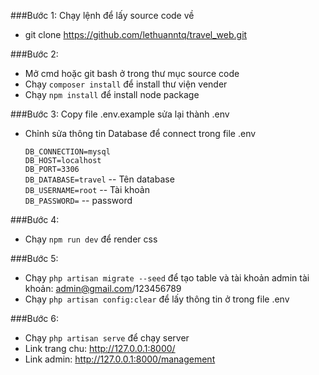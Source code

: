 
###Bước 1: 
Chạy lệnh để lấy source code về
- git clone https://github.com/lethuanntq/travel_web.git

###Bước 2: 
  - Mở cmd hoặc git bash ở trong thư mục source code
  - Chạy `composer install` để install thư viện vender
  - Chạy `npm install` để install node package   
   
   
###Bước 3: 
Copy file .env.example sửa lại thành .env
  - Chỉnh sửa thông tin Database để connect trong file .env
  
     `DB_CONNECTION=mysql`  
     `DB_HOST=localhost`    
     `DB_PORT=3306`     
     `DB_DATABASE=travel`  -- Tên database  
     `DB_USERNAME=root`  -- Tài khoản   
     `DB_PASSWORD=`  -- password
     
###Bước 4:
 - Chạy `npm run dev` để render css


###Bước 5:
 - Chạy `php artisan migrate --seed` để tạo table và tài khoản admin
  tài khoản: admin@gmail.com/123456789
 - Chạy `php artisan config:clear` để lấy thông tin ở trong file .env
  
  
###Bước 6:
 - Chạy `php artisan serve` để chạy server
 - Link trang chu: http://127.0.0.1:8000/
 - Link admin: http://127.0.0.1:8000/management
